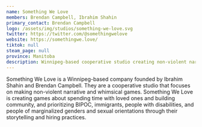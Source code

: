 ```yaml
---
name: Something We Love
members: Brendan Campbell, Ibrahim Shahin
primary_contact: Brendan Campbell
logo: /assets/img/studios/something-we-love.svg
twitter: https://twitter.com/@somethingwelove
website: https://somethingwe.love/
tiktok: null
steam_page: null
province: Manitoba
description: Winnipeg-based cooperative studio creating non-violent narrative games with a focus on community building.
---
```


Something We Love is a Winnipeg-based company founded by Ibrahim Shahin and Brendan Campbell. They are a cooperative studio that focuses on making non-violent narrative and whimsical games. Something We Love is creating games about spending time with loved ones and building community, and prioritizing BIPOC, immigrants, people with disabilities, and people of marginalized genders and sexual orientations through their storytelling and hiring practices.
